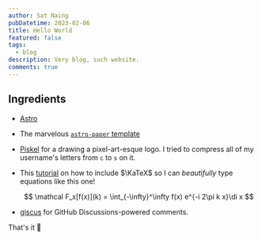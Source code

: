 ```yaml
---
author: Sat Naing
pubDatetime: 2023-02-06
title: Hello World
featured: false
tags:
  - blog
description: Very blog, such website.
comments: true
---
```


## Ingredients

- [Astro](https://docs.astro.build/en/getting-started/)
- The marvelous [`astro-paper` template](https://github.com/satnaing/astro-paper)
- [Piskel](https://www.piskelapp.com) for a drawing a pixel-art-esque logo. I tried to compress all of my username's letters from `c` to `s` on it.
- This [tutorial](https://ileumas.com/writing/2022/03/astro-math-katex/) on how to include $\KaTeX$ so I can _beautifully_ type equations like this one!

  $$
  \mathcal F_x[f(x)](k) = \int_{-\infty}^\infty f(x) e^{-i 2\pi k x}\di x
  $$

- [giscus](https://giscus.app) for GitHub Discussions-powered comments.

That's it 🚀
